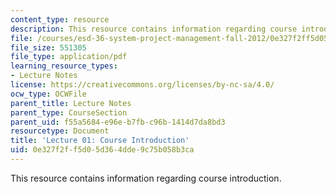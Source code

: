 ```yaml
---
content_type: resource
description: This resource contains information regarding course introduction.
file: /courses/esd-36-system-project-management-fall-2012/0e327f2ff5d05d364dde9c75b058b3ca_MITESD_36F12_Lec01.pdf
file_size: 551305
file_type: application/pdf
learning_resource_types:
- Lecture Notes
license: https://creativecommons.org/licenses/by-nc-sa/4.0/
ocw_type: OCWFile
parent_title: Lecture Notes
parent_type: CourseSection
parent_uid: f55a5684-e96e-b7fb-c96b-1414d7da8bd3
resourcetype: Document
title: 'Lecture 01: Course Introduction'
uid: 0e327f2f-f5d0-5d36-4dde-9c75b058b3ca
---
```

This resource contains information regarding course introduction.